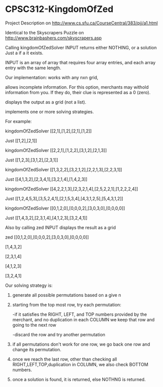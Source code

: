 # CPSC312-KingdomOfZed

Project Description on http://www.cs.sfu.ca/CourseCentral/383/pjj/a1.html

Identical to the Skyscrapers Puzzle on http://www.brainbashers.com/skyscrapers.asp

Calling kingdomOfZedSolver INPUT returns either NOTHING, or a solution Just a if a it exists.

INPUT is an array of array that requires four array entries, and each array entry with the same length.

Our implementation: 
works with any nxn grid, 

allows incomplete information. For this option, merchants may withold information from you. If they do, their clue is represented as a 0 (zero). 

displays the output as a grid (not a list).

implements one or more solving strategies.

For example: 

kingdomOfZedSolver [[2,1],[1,2],[2,1],[1,2]]

Just [[1,2],[2,1]]

kingdomOfZedSolver [[2,2,1],[1,2,2],[3,1,2],[2,1,3]]

Just [[1,2,3],[3,1,2],[2,3,1]]

kingdomOfZedSolver [[1,3,2,2],[3,2,1,2],[2,2,1,3],[2,2,3,1]]

Just [[4,1,3,2],[2,3,4,1],[3,2,1,4],[1,4,2,3]]

kingdomOfZedSolver [[4,2,2,1,3],[2,3,2,1,4],[2,5,2,2,1],[1,2,2,2,4]]

Just [[1,2,4,5,3],[3,5,2,4,1],[2,1,5,3,4],[4,3,1,2,5],[5,4,3,1,2]]

kingdomOfZedSolver [[0,1,2,0],[0,0,0,2],[3,0,3,0],[0,0,0,0]]

Just [[1,4,3,2],[2,3,1,4],[4,1,2,3],[3,2,4,1]]

Also by calling zed INPUT displays the result as a grid 

zed [[0,1,2,0],[0,0,0,2],[3,0,3,0],[0,0,0,0]]

[1,4,3,2]

[2,3,1,4]

[4,1,2,3]

[3,2,4,1]



Our solving strategy is:

1) generate all possible permutations based on a give n

2) starting from the top most row, try each permutation:

     -if it satisfies the RIGHT, LEFT, and TOP numbers provided by the merchant, and no duplication in each COLUMN
      we keep that row and going to the next row
      
     -discard the row and try another permutation
     
3) if all permutations don't work for one row, we go back one row and change its permutation.

4) once we reach the last row, other than checking all RIGHT,LEFT,TOP,duplication in COLUMN, we also check BOTTOM numbers.

5) once a solution is found, it is returned, else NOTHNG is returned.

